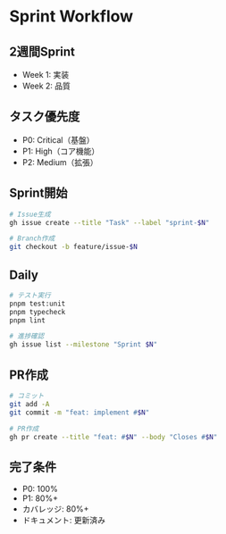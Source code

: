 # Sprint Workflow

## 2週間Sprint
- Week 1: 実装
- Week 2: 品質

## タスク優先度
- P0: Critical（基盤）
- P1: High（コア機能）
- P2: Medium（拡張）

## Sprint開始
```bash
# Issue生成
gh issue create --title "Task" --label "sprint-$N"

# Branch作成
git checkout -b feature/issue-$N
```

## Daily
```bash
# テスト実行
pnpm test:unit
pnpm typecheck
pnpm lint

# 進捗確認
gh issue list --milestone "Sprint $N"
```

## PR作成
```bash
# コミット
git add -A
git commit -m "feat: implement #$N"

# PR作成
gh pr create --title "feat: #$N" --body "Closes #$N"
```

## 完了条件
- P0: 100%
- P1: 80%+
- カバレッジ: 80%+
- ドキュメント: 更新済み
